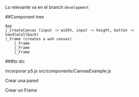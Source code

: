 Lo relevante va en el branch `development` 


##Component tree 
```
App
|_CreateCanvas (input -> width, input -> height, button -> handleCallback)
|_Frame (creates a wxh canvas)
    |_Frame
    |_Frame
    |_Frame
```

###to do:

incorporar p5.js
src/components/CanvasExample.js

Crear una pared

Crear un Frame